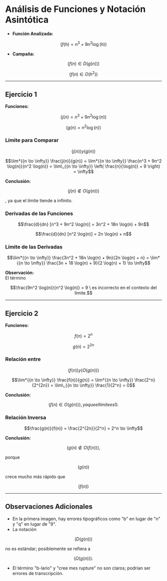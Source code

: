 # Análisis de Funciones y Notación Asintótica

- **Función Analizada:**

```math
  ( f(h) = n^3 + 9n^2 \log (h) )
```

- **Campaña:**

```math
  ( f(n) \in D(g(n)) )
```

```math
( f(n) \in O(h^2) )
```

---

## Ejercicio 1

**Funciones:**

```math
( j(n) = n^3 + 9n^2 \log(n) )
```

```math
( g(n) = n^2 \log(n) )
```

### Límite para Comparar

```math
( j(n) ) y ( g(n) )
```

```math
\lim*{{n \to \infty}} \frac{j(n)}{g(n)} = \lim*{{n \to \infty}} \frac{n^3 + 9n^2 \log(n)}{n^2 \log(n)} = \lim\_{{n \to \infty}} \left( \frac{n}{\log(n)} + 9 \right) = \infty
```

**Conclusión:**

```math
( j(n) \notin O(g(n)) )
```

, ya que el límite tiende a infinito.

### Derivadas de las Funciones

```math
\frac{d}{dn} [n^3 + 9n^2 \log(n)] = 3n^2 + 18n \log(n) + 9n
```

```math
\frac{d}{dn} [n^2 \log(n)] = 2n \log(n) + n
```

### Límite de las Derivadas

```math
\lim*{{n \to \infty}} \frac{3n^2 + 18n \log(n) + 9n}{2n \log(n) + n} = \lim*{{n \to \infty}} \frac{3n + 18 \log(n) + 9}{2 \log(n) + 1} \to \infty
```

**Observación:**  
El término

```math
\frac{9n^2 \log(n)}{n^2 \log(n)} = 9 \ es incorrecto en el contexto del límite.
```

---

## Ejercicio 2

**Funciones:**

```math
f(n) = 2^n
```

```math
\ g(n) = 2^{2n} \

```

### Relación entre

```math
(f(n) ) y ( O(g(n)) )
```

```math
\lim*{{n \to \infty}} \frac{f(n)}{g(n)} = \lim*{{n \to \infty}} \frac{2^n}{2^{2n}} = \lim\_{{n \to \infty}} \frac{1}{2^n} = 0
```

**Conclusión:**

```math
( f(n) \in O(g(n)) ), ya que el límite es 0.
```

### Relación Inversa

```math
\frac{g(n)}{f(n)} = \frac{2^{2n}}{2^n} = 2^n \to \infty
```

**Conclusión:**

```math
( g(n) \notin O(f(n)) ),
```

porque

```math
( g(n) )
```

crece mucho más rápido que

```math
( f(n) )
```

---

## Observaciones Adicionales

- En la primera imagen, hay errores tipográficos como "b" en lugar de "n" y "q" en lugar de "9".
- La notación

```math
( D(g(n)) )
```

no es estándar; posiblemente se refiera a

```math
( \Omega(g(n)) ).
```

- El término "b-lario" y "cree mes rupture" no son claros; podrían ser errores de transcripción.

```

```
